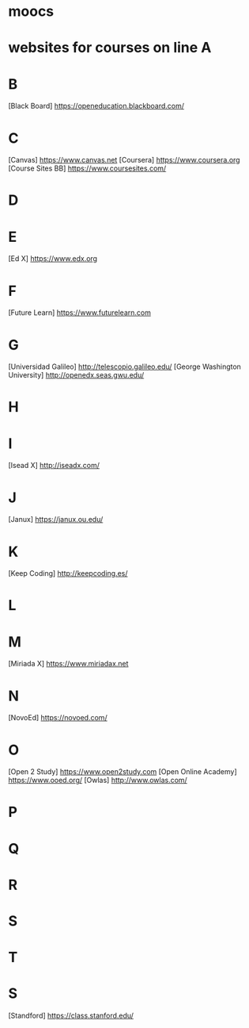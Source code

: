moocs
=====



websites for courses on line
A
=

B
=
[Black Board]
https://openeducation.blackboard.com/

C
=
[Canvas]
https://www.canvas.net
[Coursera]
https://www.coursera.org
[Course Sites BB]
https://www.coursesites.com/

D
=

E
=
[Ed X]
https://www.edx.org

F
=
[Future Learn]
https://www.futurelearn.com

G
=
[Universidad Galileo]
http://telescopio.galileo.edu/
[George Washington University]
http://openedx.seas.gwu.edu/

H
=

I
=
[Isead X]
http://iseadx.com/

J
=
[Janux]
https://janux.ou.edu/

K
=
[Keep Coding]
http://keepcoding.es/

L
=

M
=
[Miriada X]
https://www.miriadax.net

N
=
[NovoEd]
https://novoed.com/

O
=
[Open 2 Study]
https://www.open2study.com
[Open Online Academy]
https://www.ooed.org/
[Owlas]
http://www.owlas.com/

P
=

Q
=

R
=

S
=

T
=


S
=
[Standford]
https://class.stanford.edu/
